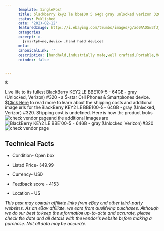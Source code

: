 ```yaml
---
      template: SinglePost
      title: blackberry key2 le bbe100 5 64gb gray unlocked verizon 320
      status: Published
      date: '2023-02-12'
      featuredImage: https://i.ebayimg.com/thumbs/images/g/ad0AAOSw3fJjDlmn/s-l225.jpg
      categories: 
      excerpt: >-
        [smartphone,device ,hand held device]
      meta:
      canonicalLink: ''
      description: [handheld,industrially made,well crafted,Portable,Mobile,Compact,Convenient,Lightweight,Maneuverable,Man-portable,Miniature,Carriable,Hand-held,Light,Holdable,Transportable,Mobile device,Pocket-sized,On-the-go,Wireless,Cordless,Compact size,Convenient size, smartphone,device ,hand held device]
      noindex: false
      
        
---
```

$

Live life to its fullest BlackBerry KEY2 LE BBE100-5 - 64GB - gray  (Unlocked, Verizon) #320 - a 5-star Cell Phones & Smartphones device.
$[Click Here](https://www.ebay.com/itm/115702597913?hash=item1af0698919%3Ag%3Aad0AAOSw3fJjDlmn&mkevt=1&mkcid=1&mkrid=711-53200-19255-0&campid=%253CePNCampaignId%253E&customid=%253CreferenceId%253E&toolid=10049) to read more to learn about the shipping costs and additional image urls for the BlackBerry KEY2 LE BBE100-5 - 64GB - gray  (Unlocked, Verizon) #320. Shipping cost is undefined. Here is how the product looks ![check vendor page](https://i.ebayimg.com/thumbs/images/g/ad0AAOSw3fJjDlmn/s-l225.jpg)and the additional images are![BlackBerry KEY2 LE BBE100-5 - 64GB - gray  (Unlocked, Verizon) #320](https://i.ebayimg.com/images/g/ad0AAOSw3fJjDlmn/s-l1600.jpg)![check vendor page](https://origin-galleryplus.ebayimg.com/ws/web/115702597913_2_0_1/225x225.jpg)



 ## Technical Facts 



     
      

 - Condition- Open box 


      

 - Listed Price- 649.99 


      

 - Currency- USD 


      

 - Feedback score - 4153 


      

 - Location - US 


      
      

 *_This post may contain affiliate links from eBay and other third-party websites. As an eBay affiliate, we earn from qualifying purchases. Although we do our best to keep the information up-to-date and accurate, please check the date and all details with the vendor's website before making a purchase. Not all data may be accurate._*






